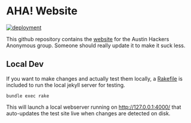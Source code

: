 AHA! Website
==

[![deployment](https://github.com/AustinHackers/austinhackers.github.io/actions/workflows/pages/pages-build-deployment/badge.svg?branch=main)](https://github.com/AustinHackers/austinhackers.github.io/actions/workflows/pages/pages-build-deployment)

This github repository contains the [website](http://takeonme.org) for the Austin Hackers Anonymous group. Someone should really update it to make it suck less.

## Local Dev

If you want to make changes and actually test them locally, a [Rakefile](https://github.com/AustinHackers/austinhackers.github.io/blob/main/Rakefile) is included to run the local jekyll server for testing.

```bundle exec rake```

This will launch a local webserver running on http://127.0.0.1:4000/ that auto-updates the test site live when changes are detected on disk. 
